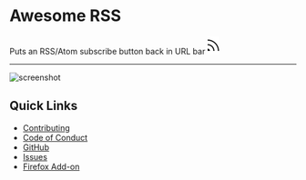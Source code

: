 # Awesome RSS
Puts an RSS/Atom subscribe button back in URL bar ![icon](./icons/rss-dark.svg)
- - -
![screenshot](./screenshot.png)

## Quick Links
- [Contributing](./docs/CONTRIBUTING.md)
- [Code of Conduct](./docs/CODE_OF_CONDUCT.md)
- [GitHub](https://github.com/shgysk8zer0/awesome-rss)
- [Issues](https://github.com/shgysk8zer0/awesome-rss/issues)
- [Firefox Add-on](https://addons.mozilla.org/en-US/firefox/addon/awesome-rss/)
